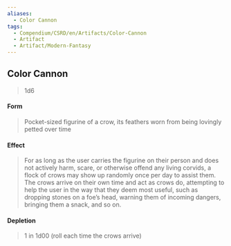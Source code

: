 ```yaml
---
aliases:
  - Color Cannon
tags:
  - Compendium/CSRD/en/Artifacts/Color-Cannon
  - Artifact
  - Artifact/Modern-Fantasy
---
```

  
    
## Color Cannon  
>1d6  
#### Form  
> Pocket-sized figurine of a crow, its feathers worn from being lovingly petted over time   
  
#### Effect  
> For as long as the user carries the figurine on their person and does not actively harm, scare, or otherwise offend any living corvids, a flock of crows may show up randomly once per day to assist them. The crows arrive on their own time and act as crows do, attempting to help the user in the way that they deem most useful, such as dropping stones on a foe’s head, warning them of incoming dangers, bringing them a snack, and so on.   
#### Depletion   
>1 in 1d00 (roll each time the crows arrive)  
  
